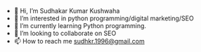- 👋 Hi, I’m Sudhakar Kumar Kushwaha
- 👀 I’m interested in python programming/digital marketing/SEO
- 🌱 I’m currently learning Python programming.
- 💞️ I’m looking to collaborate on SEO
- 📫 How to reach me sudhkr.1996@gmail.com

<!---
CoderAnnaji/CoderAnnaji is a ✨ special ✨ repository because its `README.md` (this file) appears on your GitHub profile.
You can click the Preview link to take a look at your changes.
--->
